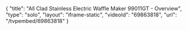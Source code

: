 {
    "title": "All Clad Stainless Electric Waffle Maker 99011GT - Overview",
    "type": "solo",
    "layout": "iframe-static",
    "videoId": "69863818",
    "url": "\/tvpembed\/69863818"
}